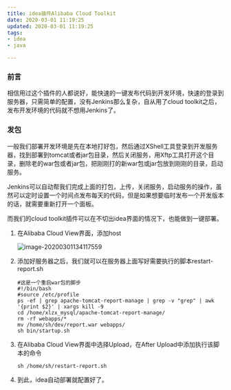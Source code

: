 ```yaml
---
title: idea插件Alibaba Cloud Toolkit
date: 2020-03-01 11:19:25
updated: 2020-03-01 11:19:25
tags: 
- idea
- java

---
```


### 前言

相信用过这个插件的人都说好，能快速的一键发布代码到开发环境，快速的登录到服务器，只需简单的配置，没有Jenkins那么复杂，自从用了cloud toolkit之后，发布开发环境的代码就不想用Jenkins了。

<!--more-->

### 发包

一般我们部署开发环境是先在本地打好包，然后通过XShell工具登录到开发服务器，找到部署到tomcat或者jar包目录，然后关闭服务，用Xftp工具打开这个目录，删除老的war包或者jar包，把刚刚打的新war包或jar包放到刚刚的目录，启动服务。

Jenkins可以自动帮我们完成上面的打包，上传，关闭服务，启动服务的操作，虽然可以定时设置一个时间点发布每天的代码，但是如果想要临时发布一个开发版本的话，就需要重新打开一个面板。

而我们的cloud toolkit插件可以在不切出idea界面的情况下，也能做到一键部署。

1. 在Alibaba Cloud View界面，添加host

   ![image-20200301134117559](https://wx3.sinaimg.cn/mw690/006pJIq7gy1gcedzq5ylrj31440u0n0a.jpg)

2. 添加好服务器之后，我们就可以在服务器上面写好需要执行的脚本restart-report.sh

   ```shell
   #这是一个重启war包的脚步
   #!/bin/bash
   #source /etc/profile
   ps -ef | grep apache-tomcat-report-manage | grep -v "grep" | awk '{print $2}' | xargs kill -9
   cd /home/xlzx_mysql/apache-tomcat-report-manage/ 
   rm -rf webapps/*
   mv /home/sh/dev/report.war webapps/
   sh bin/startup.sh
   ```

3. 在Alibaba Cloud View界面中选择Upload，在After Upload中添加执行该脚本的命令

   ```shell
   sh /home/sh/restart-report.sh 
   ```

4. 到此，idea自动部署就配置好了。

   

   

   